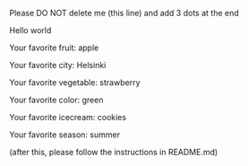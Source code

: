 Please DO NOT delete me (this line) and add 3 dots at the end

Hello world



Your favorite fruit: apple

Your favorite city: Helsinki

Your favorite vegetable: strawberry

Your favorite color: green

Your favorite icecream: cookies

Your favorite season: summer


(after this, please follow the instructions in README.md)


